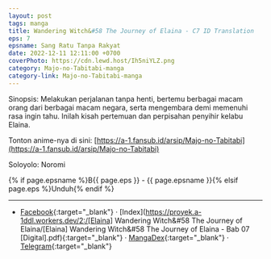 ```yaml
---
layout: post
tags: manga
title: Wandering Witch&#58 The Journey of Elaina - C7 ID Translation
eps: 7
epsname: Sang Ratu Tanpa Rakyat
date: 2022-12-11 12:11:00 +0700
coverPhoto: https://cdn.lewd.host/Ih5niYLZ.png
category: Majo-no-Tabitabi-manga
category-link: Majo-no-Tabitabi-manga
---
```


Sinopsis: Melakukan perjalanan tanpa henti, bertemu berbagai macam orang dari berbagai macam negara, serta mengembara demi memenuhi rasa ingin tahu. Inilah kisah pertemuan dan perpisahan penyihir kelabu Elaina.

Tonton anime-nya di sini: [https://a-1.fansub.id/arsip/Majo-no-Tabitabi](https://a-1.fansub.id/arsip/Majo-no-Tabitabi)

Soloyolo: Noromi

{% if page.epsname %}B{{ page.eps }} - {{ page.epsname }}{% elsif page.eps %}Unduh{% endif %}

---
- [Facebook](https://www.facebook.com/a1fansub/posts/pfbid0kgX8FV2SadwqqvENmpCWfKhT1Y8mK4j7LVMhEiDpNQeJXjLR1BSkTF5A4prTktkXl){:target="_blank"} &middot; [Index](https://proyek.a-1ddl.workers.dev/2:/[Elaina] Wandering Witch&#58 The Journey of Elaina/[Elaina] Wandering Witch&#58 The Journey of Elaina - Bab 07 [Digital].pdf){:target="_blank"} &middot; [MangaDex](https://mangadex.org/chapter/7feae4f0-188f-4919-949d-bbf4ba019930){:target="_blank"} &middot; [Telegram](https://t.me/a1fansubweeklies/224){:target="_blank"}